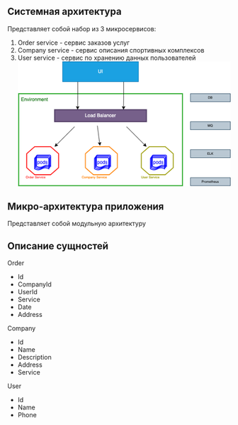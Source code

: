 ## Системная архитектура
Представляет собой набор из 3 микросервисов:
1. Order service - сервис заказов услуг
2. Company service - сервис описания спортивных комплексов
3. User service - сервис по хранению данных пользователей
   ![Оформление](./img/Architecture.png)

## Микро-архитектура приложения
Представляет собой модульную архитектуру

## Описание сущностей

Order
* Id
* CompanyId
* UserId
* Service
* Date
* Address

Company
* Id
* Name
* Description
* Address
* Service

User
* Id
* Name
* Phone